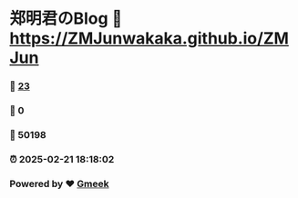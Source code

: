 # 郑明君のBlog :link: https://ZMJunwakaka.github.io/ZMJun 
### :page_facing_up: [23](https://ZMJunwakaka.github.io/ZMJun/tag.html) 
### :speech_balloon: 0 
### :hibiscus: 50198 
### :alarm_clock: 2025-02-21 18:18:02 
### Powered by :heart: [Gmeek](https://github.com/Meekdai/Gmeek)
